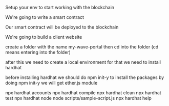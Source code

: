 Setup your env to start working with  the blockchain

We're going to write a smart contract

Our smart contract will be deployed to the blockchain

We're going to build a client website 

create a folder with the name my-wave-portal
then cd into the folder (cd means entering into the folder)

after this we need to create a local environment for that we need to install hardhat
 
before installing hardhat we should do npm init-y to install the packages by doing npm init-y we will get ether.js module


npx hardhat accounts
npx hardhat compile
npx hardhat clean
npx hardhat test
npx hardhat node
node scripts/sample-script.js
npx hardhat help
